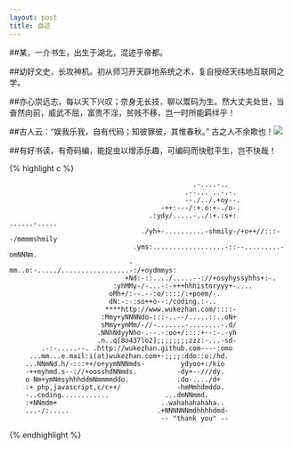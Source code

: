 ```yaml
---
layout: post
title: 自述
---
```


##某，一介书生，出生于湖北，混迹乎帝都。

##幼好文史，长攻神机。初从师习开天辟地系统之术，复自授经天纬地互联网之学。

##亦心崇远志，每以天下兴叹；奈身无长技，聊以鬻码为生。然大丈夫处世，当奋然向前，威武不屈，富贵不淫，贫贱不移，岂一时所能羁绊乎！

##古人云：“娱我乐我，自有代码；知彼罪彼，其惟春秋。” 古之人不余欺也！![](http://img.t.sinajs.cn/t35/style/images/common/face/ext/normal/0b/tootha_thumb.gif)

##有好书读，有奇码编，能捉虫以增添乐趣，可编码而快慰平生，岂不快哉！

{% highlight c %}

                                                  .-....-..
                                                .--... ..-.-.
                                                --./../.+oy--.
                                          -++:---/:+.o:+-./o-.
                                       .:ydy/.....-../:+.:s+:           ......-.....
                                     ./yh+-..........-shmily-/+o++//:::--/mmmmshmily
                                   .yms:..................-::--.........-omNNNm.
                                  -mm..o:-...../.................-:/+oydmmys:
                                 +Nd:-::..../.....--://+osyhyssyhhs+:-.
                              :yhMMy-/-...-:-+++hhhistoryyy+-....
                             oMh+/:--.--:o/::::/:+poem/-.
                             dN:-:-:so++o--:/coding.:-..
                            ****http://www.wukezhan.com/::::-
                           :Mmy+yNNNNdo-:::-..--/.....::..oN+
                           sMmy+ymMm/-//-.......-........-.d/
                          .NNhNdyyNho-.--.-:oo+/::::+--:-.-yh
                          .n..q[8o437lo2];;;;;;;;zzz:-...-sd-
            .-:-.....--. .http://wukezhan.github.com----:omo
         ...mm...e.mail:i(at)wukezhan.com+-;;;;:ddo::o:/hd.
        ...NNmNd.h/-:::++/o+yymNNNmds-         ydyoo+:/kio
        -++myhmd.s--://+oosshdNNmds.          -dy+--///dy.
        o Nm+ymNmsyhhhddmNmmmmddo.            :do-..../d+
        :+ php,javascript,c/c++/              -hmMmhdmddo.
        -..coding............              ...dmNNmmd.
        :+NNmdm+                          ..wahahahahaha..
        ...-/:.....                      .+NNNNNNmdhhhhdmd-
                                          -- "thank you" --

{% endhighlight %}